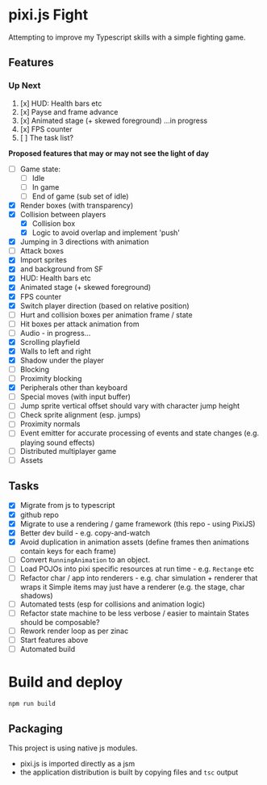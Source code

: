 # pixi.js Fight

Attempting to improve my Typescript skills with a simple fighting game.

## Features

### Up Next

1. [x] HUD: Health bars etc
2. [x] Payse and frame advance
3. [x] Animated stage (+ skewed foreground) ...in progress
4. [x] FPS counter
5. [ ] The task list?

**Proposed features that may or may not see the light of day**

- [ ] Game state:
  - [ ] Idle
  - [ ] In game
  - [ ] End of game (sub set of idle)
- [x] Render boxes (with transparency)
- [x] Collision between players
  - [x] Collision box
  - [x] Logic to avoid overlap and implement 'push'
- [x] Jumping in 3 directions with animation
- [ ] Attack boxes
- [x] Import sprites
- [x] and background from SF
- [x] HUD: Health bars etc
- [x] Animated stage (+ skewed foreground)
- [x] FPS counter
- [x] Switch player direction (based on relative position)
- [ ] Hurt and collision boxes per animation frame / state
- [ ] Hit boxes per attack animation from
- [ ] Audio - in progress...
- [x] Scrolling playfield
- [x] Walls to left and right
- [x] Shadow under the player
- [ ] Blocking
- [ ] Proximity blocking
- [x] Peripherals other than keyboard
- [ ] Special moves (with input buffer)
- [ ] Jump sprite vertical offset should vary with character jump height
- [ ] Check sprite alignment (esp. jumps)
- [ ] Proximity normals
- [ ] Event emitter for accurate processing of events and state changes
      (e.g. playing sound effects)
- [ ] Distributed multiplayer game
- [ ] Assets

## Tasks

- [x] Migrate from js to typescript
- [x] github repo
- [x] Migrate to use a rendering / game framework (this repo - using PixiJS)
- [x] Better dev build - e.g. copy-and-watch
- [x] Avoid duplication in animation assets (define frames then animations contain keys for each frame)
- [ ] Convert `RunningAnimation` to an object.
- [ ] Load POJOs into pixi specific resources at run time - e.g. `Rectange` etc
- [ ] Refactor char / app into renderers - e.g. char simulation + renderer that wraps it
      Simple items may just have a renderer (e.g. the stage, char shadows)
- [ ] Automated tests (esp for collisions and animation logic)
- [ ] Refactor state machine to be less verbose / easier to maintain
      States should be composable?
- [ ] Rework render loop as per zinac
- [ ] Start features above
- [ ] Automated build

# Build and deploy

`npm run build`

## Packaging

This project is using native js modules.

- pixi.js is imported directly as a jsm
- the application distribution is built by copying files and `tsc` output
